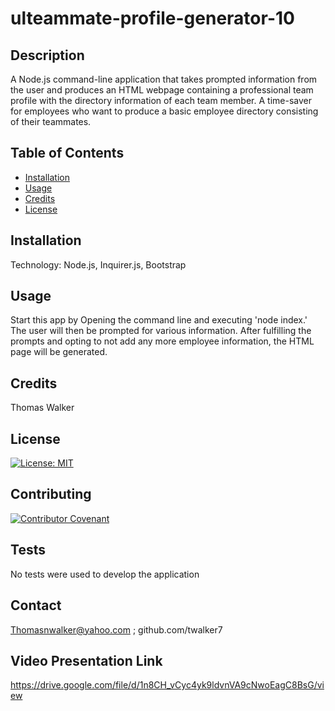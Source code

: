 # ulteammate-profile-generator-10


## Description 
A Node.js command-line application that takes prompted information from the user and produces an HTML webpage containing a professional team profile with the directory information of each team member. A time-saver for employees who want to produce a basic employee directory consisting of their teammates.
                

## Table of Contents

* [Installation](#installation)
* [Usage](#usage)
* [Credits](#credits)
* [License](#license)


## Installation

Technology: Node.js, Inquirer.js, Bootstrap 

## Usage 

Start this app by Opening the command line and executing 'node index.' The user will then be prompted for various information. After fulfilling the prompts and opting to not add any more employee information, the HTML page will be generated.
        


## Credits

Thomas Walker 

## License

[![License: MIT](https://img.shields.io/badge/License-MIT-yellow.svg)](https://opensource.org/licenses/MIT)


## Contributing

[![Contributor Covenant](https://img.shields.io/badge/Contributor%20Covenant-2.0-4baaaa.svg)](code_of_conduct.md)
    


## Tests
 No tests were used to develop the application 
        

## Contact

 Thomasnwalker@yahoo.com ; github.com/twalker7

 ## Video Presentation Link

 https://drive.google.com/file/d/1n8CH_vCyc4yk9ldvnVA9cNwoEagC8BsG/view


